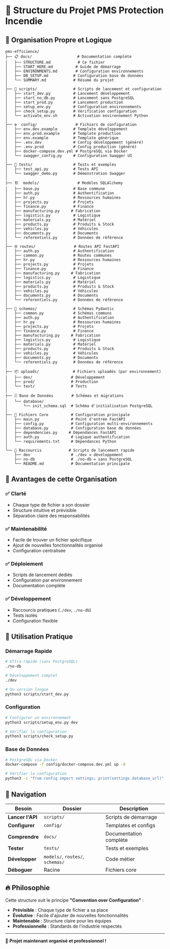 # 📁 Structure du Projet PMS Protection Incendie

## 🎯 **Organisation Propre et Logique**

```
pms-efficience/
├── 📋 docs/                    # Documentation complète
│   ├── STRUCTURE.md            # Ce fichier
│   ├── START_HERE.md          # Guide de démarrage
│   ├── ENVIRONMENTS.md        # Configuration environnements
│   ├── DB_SETUP.md           # Configuration base de données
│   └── SUMMARY.md            # Résumé du projet
│
├── 🚀 scripts/                # Scripts de lancement et configuration
│   ├── start_dev.py          # Lancement développement
│   ├── start_no_db.py        # Lancement sans PostgreSQL
│   ├── start_prod.py         # Lancement production
│   ├── setup_env.py          # Configuration environnements
│   ├── check_setup.py        # Vérification configuration
│   └── activate_env.sh       # Activation environnement Python
│
├── ⚙️  config/                 # Fichiers de configuration
│   ├── env.dev.example       # Template développement
│   ├── env.prod.example      # Template production
│   ├── env.example           # Template générique
│   ├── .env.dev              # Config développement (généré)
│   ├── .env.prod             # Config production (généré)
│   ├── docker-compose.dev.yml # PostgreSQL via Docker
│   └── swagger_config.py     # Configuration Swagger UI
│
├── 🧪 tests/                  # Tests et exemples
│   ├── test_api.py           # Tests API
│   └── swagger_demo.py       # Démonstration Swagger
│
├── 🏗️  models/                 # Modèles SQLAlchemy
│   ├── base.py               # Base commune
│   ├── auth.py               # Authentification
│   ├── hr.py                 # Ressources humaines
│   ├── projects.py           # Projets
│   ├── finance.py            # Finance
│   ├── manufacturing.py     # Fabrication
│   ├── logistics.py          # Logistique
│   ├── materials.py          # Matériel
│   ├── products.py           # Produits & Stock
│   ├── vehicles.py           # Véhicules
│   ├── documents.py          # Documents
│   └── referentiels.py       # Données de référence
│
├── 🌐 routes/                 # Routes API FastAPI
│   ├── auth.py               # Authentification
│   ├── common.py             # Routes communes
│   ├── hr.py                 # Ressources humaines
│   ├── projects.py           # Projets
│   ├── finance.py            # Finance
│   ├── manufacturing.py     # Fabrication
│   ├── logistics.py          # Logistique
│   ├── materials.py          # Matériel
│   ├── products.py           # Produits & Stock
│   ├── vehicles.py           # Véhicules
│   ├── documents.py          # Documents
│   └── referentiels.py       # Données de référence
│
├── 📝 schemas/                # Schémas Pydantic
│   ├── common.py             # Schémas communs
│   ├── auth.py               # Authentification
│   ├── hr.py                 # Ressources humaines
│   ├── projects.py           # Projets
│   ├── finance.py            # Finance
│   ├── manufacturing.py     # Fabrication
│   ├── logistics.py          # Logistique
│   ├── materials.py          # Matériel
│   ├── products.py           # Produits & Stock
│   ├── vehicles.py           # Véhicules
│   ├── documents.py          # Documents
│   └── referentiels.py       # Données de référence
│
├── 📦 uploads/               # Fichiers uploadés (par environnement)
│   ├── dev/                 # Développement
│   ├── prod/                # Production
│   └── test/                # Tests
│
├── 🗄️ Base de Données        # Schémas et migrations
│   └── database/
│       └── init_schema.sql  # Schéma d'initialisation PostgreSQL
│
├── 🔧 Fichiers Core          # Configuration principale
│   ├── main.py              # Point d'entrée FastAPI
│   ├── config.py            # Configuration multi-environnements
│   ├── database.py          # Configuration base de données
│   ├── dependencies.py     # Dépendances FastAPI
│   ├── auth.py              # Logique authentification
│   └── requirements.txt     # Dépendances Python
│
└── 🚀 Raccourcis            # Scripts de lancement rapide
    ├── dev                  # ./dev = développement
    ├── no-db                # ./no-db = sans PostgreSQL
    └── README.md            # Documentation principale
```

## 🎯 **Avantages de cette Organisation**

### ✅ **Clarté**
- Chaque type de fichier a son dossier
- Structure intuitive et prévisible
- Séparation claire des responsabilités

### ✅ **Maintenabilité**
- Facile de trouver un fichier spécifique
- Ajout de nouvelles fonctionnalités organisé
- Configuration centralisée

### ✅ **Déploiement**
- Scripts de lancement dédiés
- Configuration par environnement
- Documentation complète

### ✅ **Développement**
- Raccourcis pratiques (`./dev`, `./no-db`)
- Tests isolés
- Configuration flexible

## 🚀 **Utilisation Pratique**

### **Démarrage Rapide**
```bash
# Ultra-rapide (sans PostgreSQL)
./no-db

# Développement complet
./dev

# Ou version longue
python3 scripts/start_dev.py
```

### **Configuration**
```bash
# Configurer un environnement
python3 scripts/setup_env.py dev

# Vérifier la configuration  
python3 scripts/check_setup.py
```

### **Base de Données**
```bash
# PostgreSQL via Docker
docker-compose -f config/docker-compose.dev.yml up -d

# Vérifier la configuration
python3 -c "from config import settings; print(settings.database_url)"
```

## 📖 **Navigation**

| Besoin | Dossier | Description |
|--------|---------|-------------|
| **Lancer l'API** | `scripts/` | Scripts de démarrage |
| **Configurer** | `config/` | Templates et configs |
| **Comprendre** | `docs/` | Documentation complète |
| **Tester** | `tests/` | Tests et exemples |
| **Développer** | `models/`, `routes/`, `schemas/` | Code métier |
| **Déboguer** | Racine | Fichiers core |

## 🔥 **Philosophie**

Cette structure suit le principe **"Convention over Configuration"** :
- **Prévisible** : Chaque type de fichier a sa place
- **Évolutive** : Facile d'ajouter de nouvelles fonctionnalités
- **Maintenable** : Structure claire pour les équipes
- **Professionnelle** : Standards de l'industrie respectés

---

🎉 **Projet maintenant organisé et professionnel !** 